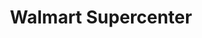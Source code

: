 ---
title: "Walmart Supercenter"
url: /lithonia/walmart-supercenter-mall-parkway/
shop: supermarket
---